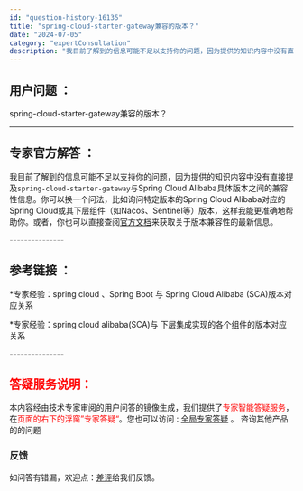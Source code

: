 ```yaml
---
id: "question-history-16135"
title: "spring-cloud-starter-gateway兼容的版本？"
date: "2024-07-05"
category: "expertConsultation"
description: "我目前了解到的信息可能不足以支持你的问题，因为提供的知识内容中没有直接提及`spring-cloud-starter-gateway`与Spring Cloud Alibaba具体版本之间的兼容性信息。你可以换一个问法，比如询问特定版本的Spring Cloud Alibaba对应的Spring C"
---
```


## 用户问题 ： 
 spring-cloud-starter-gateway兼容的版本？  

---------------
## 专家官方解答 ：

我目前了解到的信息可能不足以支持你的问题，因为提供的知识内容中没有直接提及`spring-cloud-starter-gateway`与Spring Cloud Alibaba具体版本之间的兼容性信息。你可以换一个问法，比如询问特定版本的Spring Cloud Alibaba对应的Spring Cloud或其下层组件（如Nacos、Sentinel等）版本，这样我能更准确地帮助你。或者，你也可以直接查阅[官方文档](https://sca.aliyun.com/docs/2023/overview/version-explain/)来获取关于版本兼容性的最新信息。


<font color="#949494">---------------</font> 


## 参考链接 ：

*专家经验：spring cloud 、Spring Boot 与 Spring Cloud Alibaba (SCA)版本对应关系 
 
 *专家经验：spring cloud alibaba(SCA)与 下层集成实现的各个组件的版本对应关系 


 <font color="#949494">---------------</font> 
 


## <font color="#FF0000">答疑服务说明：</font> 

本内容经由技术专家审阅的用户问答的镜像生成，我们提供了<font color="#FF0000">专家智能答疑服务</font>，在<font color="#FF0000">页面的右下的浮窗”专家答疑“</font>。您也可以访问 : [全局专家答疑](https://answer.opensource.alibaba.com/docs/intro) 。 咨询其他产品的的问题

### 反馈
如问答有错漏，欢迎点：[差评](https://ai.nacos.io/user/feedbackByEnhancerGradePOJOID?enhancerGradePOJOId=16146)给我们反馈。

